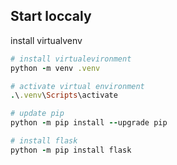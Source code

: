 ## Start loccaly
install virtualvenv 

```ruby
# install virtualevironment
python -m venv .venv

# activate virtual environment
.\.venv\Scripts\activate

# update pip 
python -m pip install --upgrade pip

# install flask
python -m pip install flask
```

